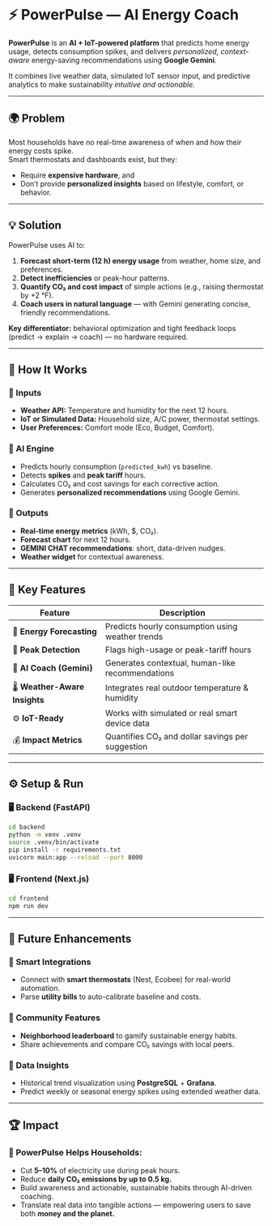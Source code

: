 # ⚡ PowerPulse — AI Energy Coach

**PowerPulse** is an **AI + IoT-powered platform** that predicts home energy usage, detects consumption spikes, and delivers *personalized, context-aware* energy-saving recommendations using **Google Gemini**.

It combines live weather data, simulated IoT sensor input, and predictive analytics to make sustainability *intuitive and actionable.*

---

## 🌍 Problem

Most households have no real-time awareness of when and how their energy costs spike.  
Smart thermostats and dashboards exist, but they:
- Require **expensive hardware**, and  
- Don’t provide **personalized insights** based on lifestyle, comfort, or behavior.

---

## 💡 Solution

PowerPulse uses AI to:

1. **Forecast short-term (12 h) energy usage** from weather, home size, and preferences.  
2. **Detect inefficiencies** or peak-hour patterns.  
3. **Quantify CO₂ and cost impact** of simple actions (e.g., raising thermostat by +2 °F).  
4. **Coach users in natural language** — with Gemini generating concise, friendly recommendations.

**Key differentiator:** behavioral optimization and tight feedback loops (predict → explain → coach) — no hardware required.

---

## 🧠 How It Works

### 🔹 Inputs
- **Weather API:** Temperature and humidity for the next 12 hours.
- **IoT or Simulated Data:** Household size, A/C power, thermostat settings.
- **User Preferences:** Comfort mode (Eco, Budget, Comfort).

### 🔹 AI Engine
- Predicts hourly consumption (`predicted_kwh`) vs baseline.
- Detects **spikes** and **peak tariff** hours.
- Calculates CO₂ and cost savings for each corrective action.
- Generates **personalized recommendations** using Google Gemini.

### 🔹 Outputs
- **Real-time energy metrics** (kWh, $, CO₂).
- **Forecast chart** for next 12 hours.
- **GEMINI CHAT recommendations**: short, data-driven nudges.
- **Weather widget** for contextual awareness.

---

## 🧩 Key Features

| Feature | Description |
|----------|-------------|
| 🔮 **Energy Forecasting** | Predicts hourly consumption using weather trends |
| 🚨 **Peak Detection** | Flags high-usage or peak-tariff hours |
| 💬 **AI Coach (Gemini)** | Generates contextual, human-like recommendations |
| 🌡️ **Weather-Aware Insights** | Integrates real outdoor temperature & humidity |
| ⚙️ **IoT-Ready** | Works with simulated or real smart device data |
| 💰 **Impact Metrics** | Quantifies CO₂ and dollar savings per suggestion |

---

## ⚙️ Setup & Run

### 🖥 Backend (FastAPI)
```bash
cd backend
python -m venv .venv
source .venv/bin/activate
pip install -r requirements.txt
uvicorn main:app --reload --port 8000
```

### 🖥 Frontend (Next.js)
```bash
cd frontend
npm run dev
```
---

## 🚀 Future Enhancements

### 🔹 Smart Integrations
- Connect with **smart thermostats** (Nest, Ecobee) for real-world automation.  
- Parse **utility bills** to auto-calibrate baseline and costs.

### 🔹 Community Features
- **Neighborhood leaderboard** to gamify sustainable energy habits.  
- Share achievements and compare CO₂ savings with local peers.

### 🔹 Data Insights
- Historical trend visualization using **PostgreSQL** + **Grafana**.  
- Predict weekly or seasonal energy spikes using extended weather data.

---

## 🏆 Impact

### 🔹 PowerPulse Helps Households:
- Cut **5–10%** of electricity use during peak hours.  
- Reduce **daily CO₂ emissions by up to 0.5 kg.**  
- Build awareness and actionable, sustainable habits through AI-driven coaching.  
- Translate real data into tangible actions — empowering users to save both **money and the planet.**
